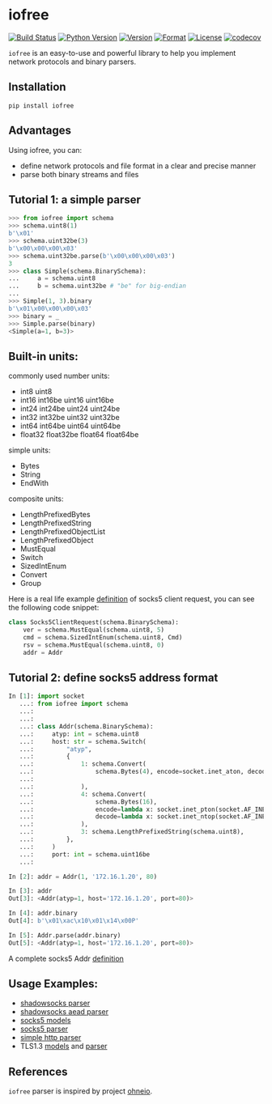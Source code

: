 # iofree

[![Build Status](https://travis-ci.org/guyingbo/iofree.svg?branch=master)](https://travis-ci.org/guyingbo/iofree)
[![Python Version](https://img.shields.io/pypi/pyversions/iofree.svg)](https://pypi.python.org/pypi/iofree)
[![Version](https://img.shields.io/pypi/v/iofree.svg)](https://pypi.python.org/pypi/iofree)
[![Format](https://img.shields.io/pypi/format/iofree.svg)](https://pypi.python.org/pypi/iofree)
[![License](https://img.shields.io/pypi/l/iofree.svg)](https://pypi.python.org/pypi/iofree)
[![codecov](https://codecov.io/gh/guyingbo/iofree/branch/master/graph/badge.svg)](https://codecov.io/gh/guyingbo/iofree)

`iofree` is an easy-to-use and powerful library to help you implement network protocols and binary parsers.

## Installation

~~~
pip install iofree
~~~

## Advantages

Using iofree, you can:

* define network protocols and file format in a clear and precise manner
* parse both binary streams and files


## Tutorial 1: a simple parser

```python
>>> from iofree import schema
>>> schema.uint8(1)
b'\x01'
>>> schema.uint32be(3)
b'\x00\x00\x00\x03'
>>> schema.uint32be.parse(b'\x00\x00\x00\x03')
3
>>> class Simple(schema.BinarySchema):
...     a = schema.uint8
...     b = schema.uint32be # "be" for big-endian
...
>>> Simple(1, 3).binary
b'\x01\x00\x00\x00\x03'
>>> binary = _
>>> Simple.parse(binary)
<Simple(a=1, b=3)>
```

## Built-in units:

commonly used number units:
* int8 uint8
* int16 int16be uint16 uint16be
* int24 int24be uint24 uint24be
* int32 int32be uint32 uint32be
* int64 int64be uint64 uint64be
* float32 float32be float64 float64be

simple units:
* Bytes
* String
* EndWith

composite units:
* LengthPrefixedBytes
* LengthPrefixedString
* LengthPrefixedObjectList
* LengthPrefixedObject
* MustEqual
* Switch
* SizedIntEnum
* Convert
* Group

Here is a real life example [definition](https://github.com/guyingbo/iofree/blob/master/iofree/contrib/socks5.py) of socks5 client request, you can see the following code snippet:

```python
class Socks5ClientRequest(schema.BinarySchema):
    ver = schema.MustEqual(schema.uint8, 5)
    cmd = schema.SizedIntEnum(schema.uint8, Cmd)
    rsv = schema.MustEqual(schema.uint8, 0)
    addr = Addr
```

## Tutorial 2: define socks5 address format

```python
In [1]: import socket
   ...: from iofree import schema
   ...:
   ...:
   ...: class Addr(schema.BinarySchema):
   ...:     atyp: int = schema.uint8
   ...:     host: str = schema.Switch(
   ...:         "atyp",
   ...:         {
   ...:             1: schema.Convert(
   ...:                 schema.Bytes(4), encode=socket.inet_aton, decode=socket.inet_ntoa
   ...:
   ...:             ),
   ...:             4: schema.Convert(
   ...:                 schema.Bytes(16),
   ...:                 encode=lambda x: socket.inet_pton(socket.AF_INET6, x),
   ...:                 decode=lambda x: socket.inet_ntop(socket.AF_INET6, x),
   ...:             ),
   ...:             3: schema.LengthPrefixedString(schema.uint8),
   ...:         },
   ...:     )
   ...:     port: int = schema.uint16be
   ...:

In [2]: addr = Addr(1, '172.16.1.20', 80)

In [3]: addr
Out[3]: <Addr(atyp=1, host='172.16.1.20', port=80)>

In [4]: addr.binary
Out[4]: b'\x01\xac\x10\x01\x14\x00P'

In [5]: Addr.parse(addr.binary)
Out[5]: <Addr(atyp=1, host='172.16.1.20', port=80)>
```

A complete socks5 Addr [definition](https://github.com/guyingbo/iofree/blob/master/iofree/contrib/common.py)

## Usage Examples:

* [shadowsocks parser](https://github.com/guyingbo/shadowproxy/blob/master/shadowproxy/proxies/shadowsocks/parser.py)
* [shadowsocks aead parser](https://github.com/guyingbo/shadowproxy/blob/master/shadowproxy/proxies/aead/parser.py)
* [socks5 models](https://github.com/guyingbo/iofree/blob/master/iofree/contrib/socks5.py)
* [socks5 parser](https://github.com/guyingbo/shadowproxy/blob/master/shadowproxy/proxies/socks/parser.py)
* [simple http parser](https://github.com/guyingbo/shadowproxy/blob/master/shadowproxy/proxies/http/parser.py)
* TLS1.3 [models](https://github.com/guyingbo/tls1.3/blob/master/tls/models.py) and [parser](https://github.com/guyingbo/tls1.3/blob/0e329c44152bd31859668b929a0836eea439d07c/tls/session.py#L227)

## References

`iofree` parser is inspired by project [ohneio](https://github.com/acatton/ohneio).
